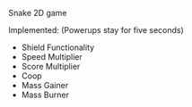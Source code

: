 Snake 2D game

Implemented: (Powerups stay for five seconds)
- Shield Functionality
- Speed Multiplier
- Score Multiplier
- Coop
- Mass Gainer
- Mass Burner
